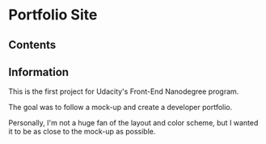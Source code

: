 # Portfolio Site

## Contents

## Information

This is the first project for Udacity's Front-End Nanodegree program.

The goal was to follow a mock-up and create a developer portfolio.

Personally, I'm not a huge fan of the layout and color scheme, but I wanted it to be as close to the mock-up as possible.